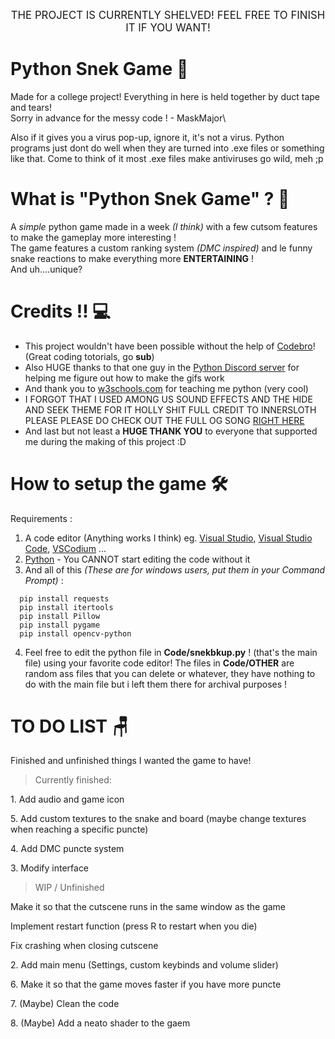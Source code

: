 <p align="center" style="font-size: larger;">
THE PROJECT IS CURRENTLY SHELVED! FEEL FREE TO FINISH IT IF YOU WANT!
</p>


# Python Snek Game :snake:
Made for a college project! Everything in here is held together by duct tape and tears!  
Sorry in advance for the messy code ! - MaskMajor\

Also if it gives you a virus pop-up, ignore it, it's not a virus. Python programs just dont do well when they are turned into .exe files or something like that. Come to think of it most .exe files make
antiviruses go wild, meh ;p

# What is "Python Snek Game" ? :thinking:
  A *simple* python game made in a week *(I think)* with a few cutsom features to make the gameplay more interesting !  
The game features a custom ranking system *(DMC inspired)* and le funny snake reactions to make everything more **ENTERTAINING** !  
And uh....unique? 

# Credits !! :computer:
+ This project wouldn't have been possible without the help of [Codebro](https://www.youtube.com/watch?v=bfRwxS5d0SI&t=1s)! (Great coding totorials, go **sub**)  
+ Also HUGE thanks to that one guy in the [Python Discord server](https://discord.gg/python) for helping me figure out how to make the gifs work  
+ And thank you to [w3schools.com](https://www.w3schools.com/python/default.asp) for teaching me python (very cool)
+ I FORGOT THAT I USED AMONG US SOUND EFFECTS AND THE HIDE AND SEEK THEME FOR IT HOLLY SHIT FULL CREDIT TO INNERSLOTH PLEASE PLEASE DO CHECK OUT THE FULL OG SONG [RIGHT HERE](https://www.newgrounds.com/audio/listen/1179032)
+ And last but not least a **HUGE THANK YOU** to everyone that supported me during the making of this project :D

# How to setup the game :hammer_and_wrench:
Requirements : 
1) A code editor (Anything works I think) eg. [Visual Studio](https://visualstudio.microsoft.com/), [Visual Studio Code](https://visualstudio.microsoft.com/), [VSCodium](https://vscodium.com/) ...
2) [Python](https://www.python.org/) - You CANNOT start editing the code without it
3) And all of this *(These are for windows users, put them in your Command Prompt)* :
```
  pip install requests
  pip install itertools
  pip install Pillow
  pip install pygame
  pip install opencv-python
```
4) Feel free to edit the python file in **Code/snekbkup.py** ! (that's the main file) using your favorite code editor! The files in **Code/OTHER** are random ass files that you can delete or whatever, they have nothing to do with the main file but i left them there for archival purposes !
# TO DO LIST :chair:
Finished and unfinished things I wanted the game to have!

> Currently finished:
<p>1. Add audio and game icon
<p>5. Add custom textures to the snake and board (maybe change textures when reaching a specific puncte)
<p>4. Add DMC puncte system
<p>3. Modify interface
  
> WIP / Unfinished
<p>Make it so that the cutscene runs in the same window as the game
<p>Implement restart function (press R to restart when you die)
<p>Fix crashing when closing cutscene
<p>2. Add main menu (Settings, custom keybinds and volume slider)
<p>6. Make it so that the game moves faster if you have more puncte
<p>7. (Maybe) Clean the code
<p>8. (Maybe) Add a neato shader to the gaem

